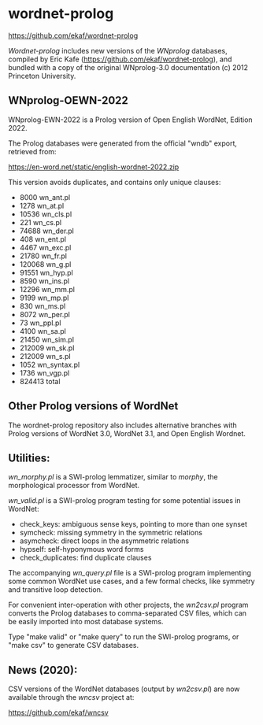 # wordnet-prolog

https://github.com/ekaf/wordnet-prolog

*Wordnet-prolog* includes new versions of the _WNprolog_ databases,
compiled by Eric Kafe (https://github.com/ekaf/wordnet-prolog),
and bundled with a copy of the original WNprolog-3.0 documentation
(c) 2012 Princeton University.

## WNprolog-OEWN-2022

WNprolog-EWN-2022 is a Prolog version of Open English WordNet, Edition 2022.

The Prolog databases were generated from the official "wndb" export,
retrieved from:

https://en-word.net/static/english-wordnet-2022.zip


This version avoids duplicates, and contains only unique clauses:

 - 8000 wn_ant.pl
 - 1278 wn_at.pl
 - 10536 wn_cls.pl
 - 221 wn_cs.pl
 - 74688 wn_der.pl
 - 408 wn_ent.pl
 - 4467 wn_exc.pl
 - 21780 wn_fr.pl
 - 120068 wn_g.pl
 - 91551 wn_hyp.pl
 - 8590 wn_ins.pl
 - 12296 wn_mm.pl
 - 9199 wn_mp.pl
 - 830 wn_ms.pl
 - 8072 wn_per.pl
 - 73 wn_ppl.pl
 - 4100 wn_sa.pl
 - 21450 wn_sim.pl
 - 212009 wn_sk.pl
 - 212009 wn_s.pl
 - 1052 wn_syntax.pl
 - 1736 wn_vgp.pl
 - 824413 total

## Other Prolog versions of WordNet

The wordnet-prolog repository also includes alternative branches
with Prolog versions of WordNet 3.0, WordNet 3.1, and Open English Wordnet.

## Utilities:

_wn_morphy.pl_ is a SWI-prolog lemmatizer, similar to _morphy_,
the morphological processor from WordNet.


_wn_valid.pl_ is a SWI-prolog program testing for some potential issues in WordNet:

- check_keys: ambiguous sense keys, pointing to more than one synset
- symcheck: missing symmetry in the symmetric relations
- asymcheck: direct loops in the asymmetric relations
- hypself: self-hyponymous word forms
- check_duplicates: find duplicate clauses


The accompanying _wn_query.pl_ file is a SWI-prolog program
implementing some common WordNet use cases, and a few formal checks,
like symmetry and transitive loop detection.


For convenient inter-operation with other projects, the _wn2csv.pl_ program
converts the Prolog databases to comma-separated CSV files,
which can be easily imported into most database systems.

Type "make valid" or "make query" to run the SWI-prolog programs,
or "make csv" to generate CSV databases.


## News (2020):

CSV versions of the WordNet databases (output by _wn2csv.pl_) are now
available through the _wncsv_ project at:

https://github.com/ekaf/wncsv
